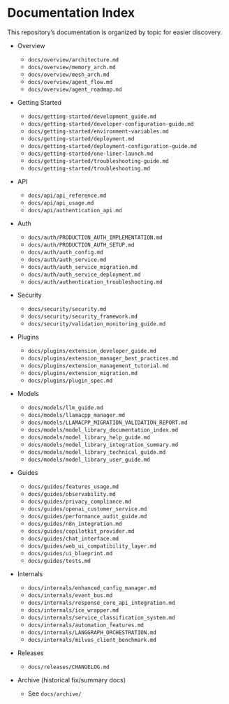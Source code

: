 # Documentation Index

This repository’s documentation is organized by topic for easier discovery.

- Overview
  - `docs/overview/architecture.md`
  - `docs/overview/memory_arch.md`
  - `docs/overview/mesh_arch.md`
  - `docs/overview/agent_flow.md`
  - `docs/overview/agent_roadmap.md`

- Getting Started
  - `docs/getting-started/development_guide.md`
  - `docs/getting-started/developer-configuration-guide.md`
  - `docs/getting-started/environment-variables.md`
  - `docs/getting-started/deployment.md`
  - `docs/getting-started/deployment-configuration-guide.md`
  - `docs/getting-started/one-liner-launch.md`
  - `docs/getting-started/troubleshooting-guide.md`
  - `docs/getting-started/troubleshooting.md`

- API
  - `docs/api/api_reference.md`
  - `docs/api/api_usage.md`
  - `docs/api/authentication_api.md`

- Auth
  - `docs/auth/PRODUCTION_AUTH_IMPLEMENTATION.md`
  - `docs/auth/PRODUCTION_AUTH_SETUP.md`
  - `docs/auth/auth_config.md`
  - `docs/auth/auth_service.md`
  - `docs/auth/auth_service_migration.md`
  - `docs/auth/auth_service_deployment.md`
  - `docs/auth/authentication_troubleshooting.md`

- Security
  - `docs/security/security.md`
  - `docs/security/security_framework.md`
  - `docs/security/validation_monitoring_guide.md`

- Plugins
  - `docs/plugins/extension_developer_guide.md`
  - `docs/plugins/extension_manager_best_practices.md`
  - `docs/plugins/extension_management_tutorial.md`
  - `docs/plugins/extension_migration.md`
  - `docs/plugins/plugin_spec.md`

- Models
  - `docs/models/llm_guide.md`
  - `docs/models/llamacpp_manager.md`
  - `docs/models/LLAMACPP_MIGRATION_VALIDATION_REPORT.md`
  - `docs/models/model_library_documentation_index.md`
  - `docs/models/model_library_help_guide.md`
  - `docs/models/model_library_integration_summary.md`
  - `docs/models/model_library_technical_guide.md`
  - `docs/models/model_library_user_guide.md`

- Guides
  - `docs/guides/features_usage.md`
  - `docs/guides/observability.md`
  - `docs/guides/privacy_compliance.md`
  - `docs/guides/openai_customer_service.md`
  - `docs/guides/performance_audit_guide.md`
  - `docs/guides/n8n_integration.md`
  - `docs/guides/copilotkit_provider.md`
  - `docs/guides/chat_interface.md`
  - `docs/guides/web_ui_compatibility_layer.md`
  - `docs/guides/ui_blueprint.md`
  - `docs/guides/tests.md`

- Internals
  - `docs/internals/enhanced_config_manager.md`
  - `docs/internals/event_bus.md`
  - `docs/internals/response_core_api_integration.md`
  - `docs/internals/ice_wrapper.md`
  - `docs/internals/service_classification_system.md`
  - `docs/internals/automation_features.md`
  - `docs/internals/LANGGRAPH_ORCHESTRATION.md`
  - `docs/internals/milvus_client_benchmark.md`

- Releases
  - `docs/releases/CHANGELOG.md`

- Archive (historical fix/summary docs)
  - See `docs/archive/`

